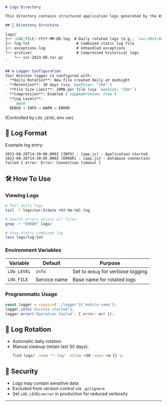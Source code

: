 ```markdown
# Logs Directory

This directory contains structured application logs generated by the Winston logger with daily rotation and archival.

## 📁 Directory Structure
`
logs/
├── [LOG_FILE]-YYYY-MM-DD.log  # Daily rotated logs (e.g., `svc-2023-08-20.log`)
├── log.txt                     # Combined static log file
├── exceptions.log              # Unhandled exceptions
└── archive/                    # Compressed historical logs
    └── svc-2023-08.tar.gz
`

## ⚙️ Logger Configuration
Your Winston logger is configured with:
- **Daily Rotation**: New file created daily at midnight
- **Retention**: 30 days (via `maxFiles: "30d"`)
- **File Size Limit**: 20MB per file (via `maxSize: "20m"`)
- **Compression**: Enabled (`zippedArchive: true`)
- **Log Levels**: 
  ```bash
  DEBUG → INFO → WARN → ERROR
  ```
  (Controlled by `LOG_LEVEL` env var)

## 📝 Log Format
Example log entry:
```
2023-08-20T14:30:00.000Z [INFO] : [app.js] - Application started
2023-08-20T14:30:05.000Z [ERROR] : [app.js] - Database connection failed { error: Error: Connection timeout }
```

## 🛠️ How To Use
### Viewing Logs
```bash
# Tail daily logs
tail -f logs/svc-$(date +%Y-%m-%d).log

# Search errors across all files
grep -r "ERROR" logs/

# View static combined log
less logs/log.txt
```

### Environment Variables
| Variable | Default | Purpose |
|----------|---------|---------|
| `LOG_LEVEL` | `info` | Set to `debug` for verbose logging |
| `LOG_FILE` | Service name | Base name for rotated logs |

### Programmatic Usage
```javascript
const logger = require('./logger')('module-name');
logger.info('Service started');
logger.error('Operation failed', { error: err });
```

## 🔄 Log Rotation
- Automatic daily rotation
- Manual cleanup (retain last 30 days):
  ```bash
  find logs/ -name "*.log" -mtime +30 -exec rm {} \;
  ```

## 🔐 Security
- Logs may contain sensitive data
- Excluded from version control via `.gitignore`
- Set `LOG_LEVEL=error` in production for reduced verbosity

---